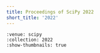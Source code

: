 ```yaml
---
title: Proceedings of SciPy 2022
short_title: '2022'
---
```


```{cn:articles}
:venue: scipy
:collection: 2022
:show-thumbnails: true
```
